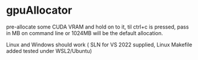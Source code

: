 # gpuAllocator

pre-allocate some CUDA VRAM and hold on to it, til ctrl+c is pressed, pass in MB on command line or 1024MB will be the default allocation.

Linux and Windows should work ( SLN for VS 2022 supplied, Linux Makefile added tested under WSL2/Ubuntu)


